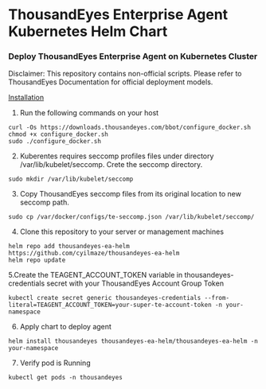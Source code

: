 # ThousandEyes Enterprise Agent Kubernetes Helm Chart
### Deploy ThousandEyes Enterprise Agent on Kubernetes Cluster

Disclaimer: This repository contains non-official scripts. Please refer to ThousandEyes Documentation for official deployment models.

<ins>Installation</ins>
1. Run the following commands on your host
```
curl -Os https://downloads.thousandeyes.com/bbot/configure_docker.sh
chmod +x configure_docker.sh
sudo ./configure_docker.sh
```
2. Kuberentes requires seccomp profiles files under directory /var/lib/kubelet/seccomp. Crete the seccomp directory.
```
sudo mkdir /var/lib/kubelet/seccomp
```
3. Copy ThousandEyes seccomp files from its original location to new seccomp path.
```
sudo cp /var/docker/configs/te-seccomp.json /var/lib/kubelet/seccomp/
```
4. Clone this repository to your server or management machines
```
helm repo add thousandeyes-ea-helm https://github.com/cyilmaze/thousandeyes-ea-helm
helm repo update
```
5.Create the TEAGENT_ACCOUNT_TOKEN variable in thousandeyes-credentials secret with your ThousandEyes Account Group Token
```
kubectl create secret generic thousandeyes-credentials --from-literal=TEAGENT_ACCOUNT_TOKEN=your-super-te-account-token -n your-namespace
```
6. Apply chart to deploy agent
```
helm install thousandeyes thousandeyes-ea-helm/thousandeyes-ea-helm -n your-namespace
```
7. Verify pod is Running
```
kubectl get pods -n thousandeyes
```
